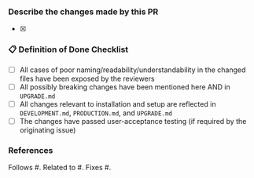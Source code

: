 ### Describe the changes made by this PR

- [x] 

### :clipboard: Definition of Done Checklist

- [ ] All cases of poor naming/readability/understandability in the changed files have been exposed by the reviewers
- [ ] All possibly breaking changes have been mentioned here AND in `UPGRADE.md`
- [ ] All changes relevant to installation and setup are reflected in `DEVELOPMENT.md`, `PRODUCTION.md`, and `UPGRADE.md`
- [ ] The changes have passed user-acceptance testing (if required by the originating issue)

### References

Follows #.
Related to #.
Fixes #.

